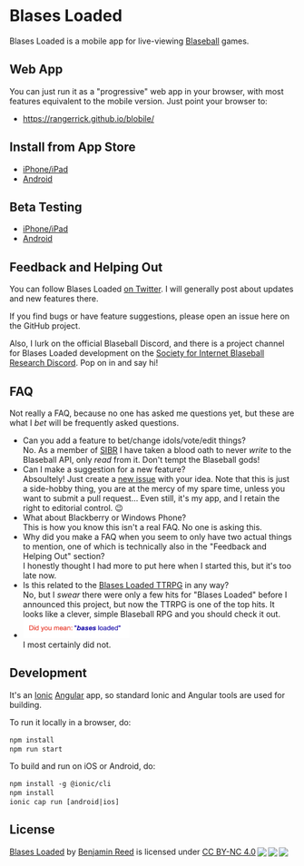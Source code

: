 # Blases Loaded

Blases Loaded is a mobile app for live-viewing [Blaseball](https://www.blaseball.com/) games.

## Web App

You can just run it as a "progressive" web app in your browser, with most features equivalent to the mobile version.  Just point your browser to:

* https://rangerrick.github.io/blobile/

## Install from App Store

* [iPhone/iPad](https://apps.apple.com/us/app/id1529695719)
* [Android](https://play.google.com/store/apps/details?id=com.raccoonfink.blobile)

## Beta Testing

* [iPhone/iPad](https://testflight.apple.com/join/e8c8K6WG)
* [Android](https://play.google.com/apps/testing/com.raccoonfink.blobile)

## Feedback and Helping Out

You can follow Blases Loaded [on Twitter](https://twitter.com/BlasesLoadedApp).
I will generally post about updates and new features there.

If you find bugs or have feature suggestions, please open an issue here on the GitHub project.

Also, I lurk on the official Blaseball Discord, and there is a project channel for Blases Loaded development on the [Society for Internet Blaseball Research Discord](https://discord.gg/XTZRmcb).
Pop on in and say hi!

## FAQ

Not really a FAQ, because no one has asked me questions yet, but these are what I _bet_ will be frequently asked questions.

* Can you add a feature to bet/change idols/vote/edit things?<br>
  No. As a member of [SIBR](https://twitter.com/SIBROfficial) I have taken a blood oath to never _write_ to the Blaseball API, only _read_ from it.
  Don't tempt the Blaseball gods!
* Can I make a suggestion for a new feature?<br>
  Absoultely! Just create a [new issue](https://github.com/RangerRick/blobile/issues) with your idea.
  Note that this is just a side-hobby thing, you are at the mercy of my spare time, unless you want to submit a pull request...
  Even still, it's my app, and I retain the right to editorial control. 😉
* What about Blackberry or Windows Phone?<br>
  This is how you know this isn't a real FAQ.
  No one is asking this.
* Why did you make a FAQ when you seem to only have two actual things to mention, one of which is technically also in the "Feedback and Helping Out" section?<br>
  I honestly thought I had more to put here when I started this, but it's too late now.
* Is this related to the [Blases Loaded TTRPG](https://kmsheehan.itch.io/blases-loaded) in any way?<br>
  No, but I _swear_ there were only a few hits for "Blases Loaded" before I announced this project, but now the TTRPG is one of the top hits.
  It looks like a clever, simple Blaseball RPG and you should check it out.
* <img src="resources/did-you-mean.png" title='Did you mean: "bases loaded"' width="187" height="34"><br>
  I most certainly did not.

## Development

It's an [Ionic](https://ionicframework.com/) [Angular](https://angular.io/) app, so standard Ionic and Angular tools are used for building.

To run it locally in a browser, do:

```shell
npm install
npm run start
```

To build and run on iOS or Android, do:

```shell
npm install -g @ionic/cli
npm install
ionic cap run [android|ios]
```

## License

<p xmlns:dct="http://purl.org/dc/terms/" xmlns:cc="http://creativecommons.org/ns#" class="license-text"><a rel="cc:attributionURL" property="dct:title" href="https://github.com/RangerRick/blobile">Blases Loaded</a> by <a rel="cc:attributionURL dct:creator" property="cc:attributionName" href="https://github.com/RangerRick">Benjamin Reed</a> is licensed under <a rel="license" href="https://creativecommons.org/licenses/by-nc/4.0">CC BY-NC 4.0<img style="height:22px!important;margin-left:3px;vertical-align:text-bottom;" src="https://mirrors.creativecommons.org/presskit/icons/cc.svg?ref=chooser-v1" /><img style="height:22px!important;margin-left:3px;vertical-align:text-bottom;" src="https://mirrors.creativecommons.org/presskit/icons/by.svg?ref=chooser-v1" /><img style="height:22px!important;margin-left:3px;vertical-align:text-bottom;" src="https://mirrors.creativecommons.org/presskit/icons/nc.svg?ref=chooser-v1" /></a></p>
